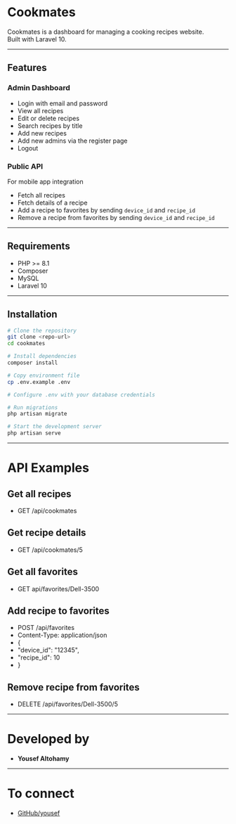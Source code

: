 # Cookmates

Cookmates is a dashboard for managing a cooking recipes website.  
Built with Laravel 10.

---

## Features

### Admin Dashboard
- Login with email and password  
- View all recipes  
- Edit or delete recipes  
- Search recipes by title  
- Add new recipes  
- Add new admins via the register page  
- Logout  

### Public API
For mobile app integration  

- Fetch all recipes  
- Fetch details of a recipe  
- Add a recipe to favorites by sending `device_id` and `recipe_id`  
- Remove a recipe from favorites by sending `device_id` and `recipe_id`  

---

## Requirements
- PHP >= 8.1  
- Composer  
- MySQL  
- Laravel 10  

---

## Installation
```bash
# Clone the repository
git clone <repo-url>
cd cookmates

# Install dependencies
composer install

# Copy environment file
cp .env.example .env

# Configure .env with your database credentials

# Run migrations
php artisan migrate

# Start the development server
php artisan serve
```

---

# API Examples

## Get all recipes
- GET /api/cookmates

## Get recipe details
- GET /api/cookmates/5

## Get all favorites
- GET api/favorites/Dell-3500

## Add recipe to favorites
- POST /api/favorites
- Content-Type: application/json
- {
-   "device_id": "12345",
-   "recipe_id": 10
- }

## Remove recipe from favorites
- DELETE /api/favorites/Dell-3500/5

---

# Developed by
- **Yousef Altohamy**

---

# To connect
- [GitHub/yousef](https://github.com/YousefAlTohamy)
